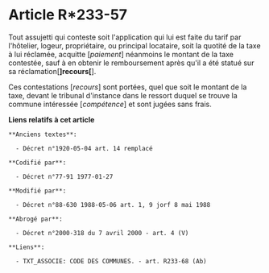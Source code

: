 # Article R*233-57

Tout assujetti qui conteste soit l'application qui lui est faite du tarif par l'hôtelier, logeur, propriétaire, ou principal
locataire, soit la quotité de la taxe à lui réclamée, acquitte [*paiement*] néanmoins le montant de la taxe contestée, sauf à
en obtenir le remboursement après qu'il a été statué sur sa réclamation[**]recours[**].

Ces contestations [*recours*] sont portées, quel que soit le montant de la taxe, devant le tribunal d'instance dans le
ressort duquel se trouve la commune intéressée [*compétence*] et sont jugées sans frais.

**Liens relatifs à cet article**

	**Anciens textes**:

	  - Décret n°1920-05-04 art. 14 remplacé

	**Codifié par**:

	  - Décret n°77-91 1977-01-27

	**Modifié par**:

	  - Décret n°88-630 1988-05-06 art. 1, 9 jorf 8 mai 1988

	**Abrogé par**:

	  - Décret n°2000-318 du 7 avril 2000 - art. 4 (V)

	**Liens**:

	  - TXT_ASSOCIE: CODE DES COMMUNES. - art. R233-68 (Ab)
